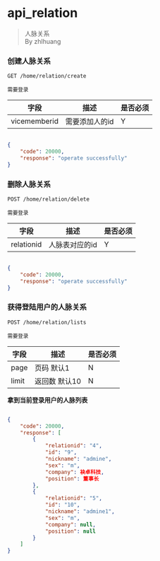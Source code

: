api_relation
===
>  人脉关系  
> By zhlhuang


### 创建人脉关系  
`GET /home/relation/create`  

`需要登录`  

字段  |描述 |  是否必须 
------------ | -------------| -------------
vicememberid | 需要添加人的id    | Y


```json

{
    "code": 20000,
    "response": "operate successfully"
}

```




### 删除人脉关系  
`POST /home/relation/delete` 

`需要登录`   

字段  |描述 |  是否必须 
------------ | -------------| -------------
relationid | 人脉表对应的id    | Y



```json

{
    "code": 20000,
    "response": "operate successfully"
}

```




### 获得登陆用户的人脉关系
`POST /home/relation/lists`  

`需要登录`  

字段  |描述 |  是否必须 
------------ | -------------| -------------
page | 页码 默认1    | N
limit | 返回数 默认10 | N

**拿到当前登录用户的人脉列表**

```json

{
    "code": 20000,
    "response": [
        {
            "relationid": "4",
            "id": "9",
            "nickname": "admine",
            "sex": "m",
            "company": 袂卓科技,
            "position": 董事长
        },
        {
            "relationid": "5",
            "id": "10",
            "nickname": "admine1",
            "sex": "m",
            "company": null,
            "position": null
        }
    ]
}

```
